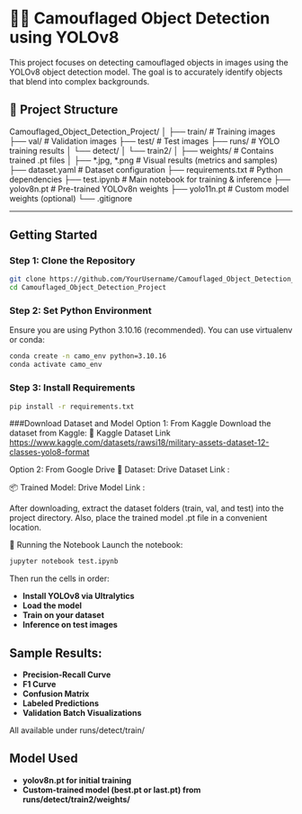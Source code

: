 # 🕵️‍♂️ Camouflaged Object Detection using YOLOv8

This project focuses on detecting camouflaged objects in images using the YOLOv8 object detection model. The goal is to accurately identify objects that blend into complex backgrounds.

## 📂 Project Structure

Camouflaged_Object_Detection_Project/
│
├── train/ # Training images
├── val/ # Validation images
├── test/ # Test images
├── runs/ # YOLO training results
│ └── detect/
│ └── train2/
│ ├── weights/ # Contains trained .pt files
│ ├── *.jpg, *.png # Visual results (metrics and samples)
├── dataset.yaml # Dataset configuration
├── requirements.txt # Python dependencies
├── test.ipynb # Main notebook for training & inference
├── yolov8n.pt # Pre-trained YOLOv8n weights
├── yolo11n.pt # Custom model weights (optional)
└── .gitignore


---

## Getting Started

### Step 1: Clone the Repository

```bash
git clone https://github.com/YourUsername/Camouflaged_Object_Detection_Project.git
cd Camouflaged_Object_Detection_Project
```

### Step 2: Set Python Environment
Ensure you are using Python 3.10.16 (recommended). You can use virtualenv or conda:

```bash
conda create -n camo_env python=3.10.16
conda activate camo_env
```

### Step 3: Install Requirements

```bash
pip install -r requirements.txt
```

###Download Dataset and Model
Option 1: From Kaggle
Download the dataset from Kaggle:
🔗 Kaggle Dataset Link
https://www.kaggle.com/datasets/rawsi18/military-assets-dataset-12-classes-yolo8-format

Option 2: From Google Drive
📁 Dataset: Drive Dataset Link : 

📦 Trained Model: Drive Model Link : 

After downloading, extract the dataset folders (train, val, and test) into the project directory. Also, place the trained model .pt file in a convenient location.

📒 Running the Notebook
Launch the notebook:

```bash
jupyter notebook test.ipynb
```

Then run the cells in order:
- **Install YOLOv8 via Ultralytics**
- **Load the model**
- **Train on your dataset**
- **Inference on test images**
  
## Sample Results:
  - **Precision-Recall Curve**
  - **F1 Curve**
  - **Confusion Matrix**
  - **Labeled Predictions**
  - **Validation Batch Visualizations**

All available under runs/detect/train/

##  Model Used
- **yolov8n.pt for initial training**
- **Custom-trained model (best.pt or last.pt) from runs/detect/train2/weights/**
